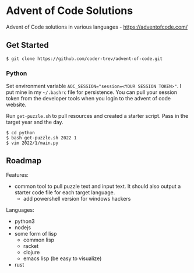 # Advent of Code Solutions
Advent of Code solutions in various languages - https://adventofcode.com/

## Get Started

```shell
$ git clone https://github.com/coder-trev/advent-of-code.git
```

### Python

Set environment variable `AOC_SESSION="session=<YOUR SESSION TOKEN>"`. I put mine in my `~/.bashrc` file for persistence. You can pull your session token from the developer tools when you login to the advent of code website.

Run `get-puzzle.sh` to pull resources and created a starter script. Pass in the target year and the day.

```shell
$ cd python
$ bash get-puzzle.sh 2022 1
$ vim 2022/1/main.py
```

## Roadmap

Features:

* common tool to pull puzzle text and input text. It should also output a starter code file for each target language.
    * add powershell version for windows hackers

Languages:

* python3
* nodejs
* some form of lisp
    * common lisp
    * racket
    * clojure
    * emacs lisp (be easy to visualize)
* rust
